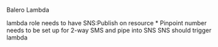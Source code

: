 Balero Lambda

lambda role needs to have SNS:Publish on resource * 
Pinpoint number needs to be set up for 2-way SMS and pipe into SNS
SNS should trigger lambda



